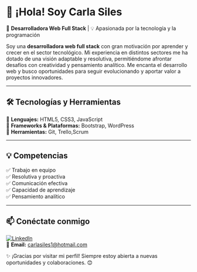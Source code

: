 # 👋 ¡Hola! Soy Carla Siles

🚀 **Desarrolladora Web Full Stack** | 💡 Apasionada por la tecnología y la programación  

Soy una **desarrolladora web full stack** con gran motivación por aprender y crecer en el sector tecnológico. Mi experiencia en distintos sectores me ha dotado de una visión adaptable y resolutiva, permitiéndome afrontar desafíos con creatividad y pensamiento analítico. Me encanta el desarrollo web y busco oportunidades para seguir evolucionando y aportar valor a proyectos innovadores.  

---

## 🛠️ Tecnologías y Herramientas  
🔹 **Lenguajes:** HTML5, CSS3, JavaScript  
🔹 **Frameworks & Plataformas:** Bootstrap, WordPress  
🔹 **Herramientas:** Git, Trello,Scrum  
 

---

## 💡 Competencias  
✅ Trabajo en equipo  
✅ Resolutiva y proactiva  
✅ Comunicación efectiva  
✅ Capacidad de aprendizaje  
✅ Pensamiento analítico  

---

## 📫 Conéctate conmigo  
[![LinkedIn](https://img.shields.io/badge/LinkedIn-Visita%20mi%20perfil-blue?style=flat-square&logo=linkedin)](https://www.linkedin.com/in/carla-calizaya/)  
📩 **Email:** carlasiles1@hotmail.com

✨ ¡Gracias por visitar mi perfil! Siempre estoy abierta a nuevas oportunidades y colaboraciones. 😊  

